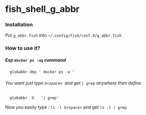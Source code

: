 # fish_shell_g_abbr

### Installation

Put `g_abbr.fish` into `~/.config/fish/conf.d/g_abbr.fish`

### How to use it?


##### Exp `docker ps -aq` command 

```
  globabbr dkp ' docker ps -a '
```

###### You want just type `G<space> `and get `| grep` anywhere then define

```
  globabbr  G   '| grep'
```

Now you easily type :   `ls -l G<space>` and get `ls -l | grep` 

